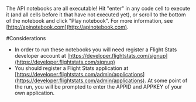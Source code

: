 The API notebooks are all executable! Hit "enter" in any code cell to execute it (and all cells before it that have not executed yet), or scroll to the bottom of the notebook and click "Play notebook". For more information, see [http://apinotebook.com](http://apinotebook.com).

#Considerations

- In order to run these notebooks you will need register a Flight Stats developer account at [https://developer.flightstats.com/signup](https://developer.flightstats.com/signup)
- You should register a Flight Stats application at [https://developer.flightstats.com/admin/applications](https://developer.flightstats.com/admin/applications). At some point of the run, you will be prompted to enter the APPID and APPKEY of your own application.